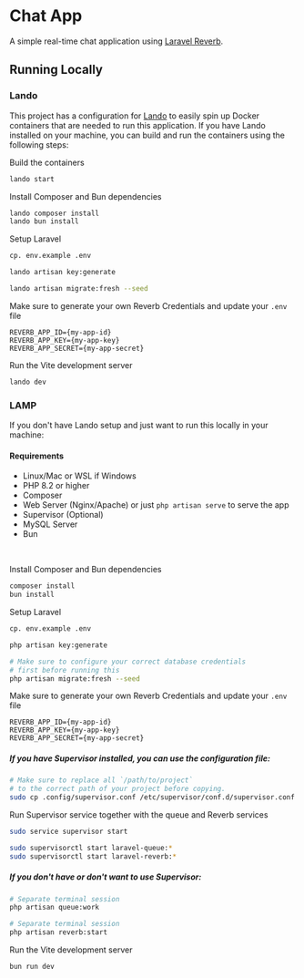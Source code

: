 # Chat App

A simple real-time chat application using [Laravel Reverb](https://reverb.laravel.com/).

## Running Locally

### Lando

This project has a configuration for [Lando](https://lando.dev/) to easily spin up Docker containers that are needed to run this application. If you have Lando installed on your machine, you can build and run the containers using the following steps:

Build the containers

```bash
lando start
```

Install Composer and Bun dependencies

```bash
lando composer install
lando bun install
```

Setup Laravel

```bash
cp. env.example .env

lando artisan key:generate

lando artisan migrate:fresh --seed
```

Make sure to generate your own Reverb Credentials and update your `.env` file

```env
REVERB_APP_ID={my-app-id}
REVERB_APP_KEY={my-app-key}
REVERB_APP_SECRET={my-app-secret}
```

Run the Vite development server

```bash
lando dev
```

### LAMP

If you don't have Lando setup and just want to run this locally in your machine:

#### Requirements

-   Linux/Mac or WSL if Windows
-   PHP 8.2 or higher
-   Composer
-   Web Server (Nginx/Apache) or just `php artisan serve` to serve the app
-   Supervisor (Optional)
-   MySQL Server
-   Bun

<br />

Install Composer and Bun dependencies

```bash
composer install
bun install
```

Setup Laravel

```bash
cp. env.example .env

php artisan key:generate

# Make sure to configure your correct database credentials
# first before running this
php artisan migrate:fresh --seed
```

Make sure to generate your own Reverb Credentials and update your `.env` file

```env
REVERB_APP_ID={my-app-id}
REVERB_APP_KEY={my-app-key}
REVERB_APP_SECRET={my-app-secret}
```

##### If you have Supervisor installed, you can use the configuration file:

```bash
# Make sure to replace all `/path/to/project`
# to the correct path of your project before copying.
sudo cp .config/supervisor.conf /etc/supervisor/conf.d/supervisor.conf
```

Run Supervisor service together with the queue and Reverb services

```bash
sudo service supervisor start

sudo supervisorctl start laravel-queue:*
sudo supervisorctl start laravel-reverb:*
```

##### If you don't have or don't want to use Supervisor:

```bash
# Separate terminal session
php artisan queue:work

# Separate terminal session
php artisan reverb:start
```

Run the Vite development server

```bash
bun run dev
```
